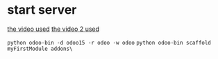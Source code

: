 # start server

[the video used](https://youtu.be/eD12tbz6BC4)
[the video 2 used](https://youtu.be/LS8tdWoiOQQ)

`python odoo-bin -d odoo15 -r odoo -w odoo`
`python odoo-bin scaffold myFirstModule addons\`
